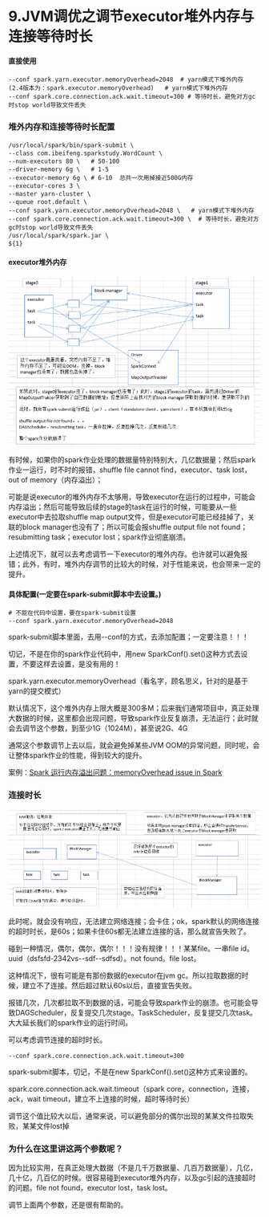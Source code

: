# 9.JVM调优之调节executor堆外内存与连接等待时长

#### 直接使用

```shell
--conf spark.yarn.executor.memoryOverhead=2048  # yarn模式下堆外内存
(2.4版本为：spark.executor.memoryOverhead)   # yarn模式下堆外内存
--conf spark.core.connection.ack.wait.timeout=300 # 等待时长，避免对方gc时stop world导致文件丢失
```

### 堆外内存和连接等待时长配置

```shell
/usr/local/spark/bin/spark-submit \
--class com.ibeifeng.sparkstudy.WordCount \
--num-executors 80 \   # 50-100
--driver-memory 6g \   # 1-5
--executor-memory 6g \ # 6-10  总共一次用掉接近500G内存
--executor-cores 3 \   
--master yarn-cluster \
--queue root.default \
--conf spark.yarn.executor.memoryOverhead=2048 \   # yarn模式下堆外内存
--conf spark.core.connection.ack.wait.timeout=300 \  # 等待时长，避免对方gc时stop world导致文件丢失
/usr/local/spark/spark.jar \
${1}
```

#### executor堆外内存

![](assets/9-1.png)


有时候，如果你的spark作业处理的数据量特别特别大，几亿数据量；然后spark作业一运行，时不时的报错，shuffle file cannot find，executor、task lost，out of memory（内存溢出）；

可能是说executor的堆外内存不太够用，导致executor在运行的过程中，可能会内存溢出；然后可能导致后续的stage的task在运行的时候，可能要从一些executor中去拉取shuffle map output文件，但是executor可能已经挂掉了，关联的block manager也没有了；所以可能会报shuffle output file not found；resubmitting task；executor lost；spark作业彻底崩溃。

上述情况下，就可以去考虑调节一下executor的堆外内存。也许就可以避免报错；此外，有时，堆外内存调节的比较大的时候，对于性能来说，也会带来一定的提升。

#### 具体配置(一定要在spark-submit脚本中去设置。)

```shell
# 不能在代码中设置，要在spark-submit设置
--conf spark.yarn.executor.memoryOverhead=2048
```
spark-submit脚本里面，去用--conf的方式，去添加配置；一定要注意！！！

切记，不是在你的spark作业代码中，用new SparkConf().set()这种方式去设置，不要这样去设置，是没有用的！

spark.yarn.executor.memoryOverhead（看名字，顾名思义，针对的是基于yarn的提交模式）

默认情况下，这个堆外内存上限大概是300多M；后来我们通常项目中，真正处理大数据的时候，这里都会出现问题，导致spark作业反复崩溃，无法运行；此时就会去调节这个参数，到至少1G（1024M），甚至说2G、4G

通常这个参数调节上去以后，就会避免掉某些JVM OOM的异常问题，同时呢，会让整体spark作业的性能，得到较大的提升。

案例：[Spark 运行内存溢出问题：memoryOverhead issue in Spark](https://blog.csdn.net/pearl8899/article/details/80368018)


### 连接时长

![](assets/9.png)

此时呢，就会没有响应，无法建立网络连接；会卡住；ok，spark默认的网络连接的超时时长，是60s；如果卡住60s都无法建立连接的话，那么就宣告失败了。

碰到一种情况，偶尔，偶尔，偶尔！！！没有规律！！！某某file。一串file id。uuid（dsfsfd-2342vs--sdf--sdfsd）。not found。file lost。

这种情况下，很有可能是有那份数据的executor在jvm gc。所以拉取数据的时候，建立不了连接。然后超过默认60s以后，直接宣告失败。

报错几次，几次都拉取不到数据的话，可能会导致spark作业的崩溃。也可能会导致DAGScheduler，反复提交几次stage。TaskScheduler，反复提交几次task。大大延长我们的spark作业的运行时间。

可以考虑调节连接的超时时长。
```shell
--conf spark.core.connection.ack.wait.timeout=300
```
spark-submit脚本，切记，不是在new SparkConf().set()这种方式来设置的。

spark.core.connection.ack.wait.timeout（spark core，connection，连接，ack，wait timeout，建立不上连接的时候，超时等待时长）

调节这个值比较大以后，通常来说，可以避免部分的偶尔出现的某某文件拉取失败，某某文件lost掉

### 为什么在这里讲这两个参数呢？

因为比较实用，在真正处理大数据（不是几千万数据量、几百万数据量），几亿，几十亿，几百亿的时候。很容易碰到executor堆外内存，以及gc引起的连接超时的问题。file not found，executor lost，task lost。

调节上面两个参数，还是很有帮助的。

